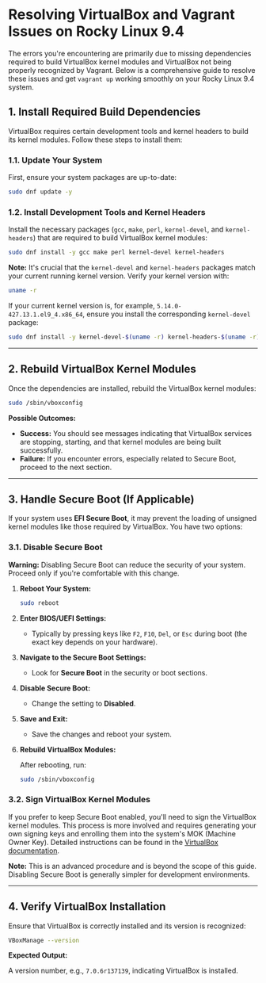 

# Resolving VirtualBox and Vagrant Issues on Rocky Linux 9.4

The errors you're encountering are primarily due to missing dependencies required to build VirtualBox kernel modules and VirtualBox not being properly recognized by Vagrant. Below is a comprehensive guide to resolve these issues and get `vagrant up` working smoothly on your Rocky Linux 9.4 system.

## 1. Install Required Build Dependencies

VirtualBox requires certain development tools and kernel headers to build its kernel modules. Follow these steps to install them:

### 1.1. Update Your System

First, ensure your system packages are up-to-date:

```bash
sudo dnf update -y
```

### 1.2. Install Development Tools and Kernel Headers

Install the necessary packages (`gcc`, `make`, `perl`, `kernel-devel`, and `kernel-headers`) that are required to build VirtualBox kernel modules:

```bash
sudo dnf install -y gcc make perl kernel-devel kernel-headers
```

**Note:** It's crucial that the `kernel-devel` and `kernel-headers` packages match your current running kernel version. Verify your kernel version with:

```bash
uname -r
```

If your current kernel version is, for example, `5.14.0-427.13.1.el9_4.x86_64`, ensure you install the corresponding `kernel-devel` package:

```bash
sudo dnf install -y kernel-devel-$(uname -r) kernel-headers-$(uname -r)
```

---

## 2. Rebuild VirtualBox Kernel Modules

Once the dependencies are installed, rebuild the VirtualBox kernel modules:

```bash
sudo /sbin/vboxconfig
```

**Possible Outcomes:**

- **Success:** You should see messages indicating that VirtualBox services are stopping, starting, and that kernel modules are being built successfully.
- **Failure:** If you encounter errors, especially related to Secure Boot, proceed to the next section.

---

## 3. Handle Secure Boot (If Applicable)

If your system uses **EFI Secure Boot**, it may prevent the loading of unsigned kernel modules like those required by VirtualBox. You have two options:

### 3.1. Disable Secure Boot

**Warning:** Disabling Secure Boot can reduce the security of your system. Proceed only if you're comfortable with this change.

1. **Reboot Your System:**
    
    ```bash
    sudo reboot
    ```
    
2. **Enter BIOS/UEFI Settings:**
    - Typically by pressing keys like `F2`, `F10`, `Del`, or `Esc` during boot (the exact key depends on your hardware).
3. **Navigate to the Secure Boot Settings:**
    - Look for **Secure Boot** in the security or boot sections.
4. **Disable Secure Boot:**
    - Change the setting to **Disabled**.
5. **Save and Exit:**
    - Save the changes and reboot your system.
6. **Rebuild VirtualBox Modules:**
    
    After rebooting, run:
    
    ```bash
    sudo /sbin/vboxconfig
    ```

### 3.2. Sign VirtualBox Kernel Modules

If you prefer to keep Secure Boot enabled, you'll need to sign the VirtualBox kernel modules. This process is more involved and requires generating your own signing keys and enrolling them into the system's MOK (Machine Owner Key). Detailed instructions can be found in the [VirtualBox documentation](https://www.virtualbox.org/manual/ch02.html#idm140487455925056).

**Note:** This is an advanced procedure and is beyond the scope of this guide. Disabling Secure Boot is generally simpler for development environments.

---

## 4. Verify VirtualBox Installation

Ensure that VirtualBox is correctly installed and its version is recognized:

```bash
VBoxManage --version
```

**Expected Output:**

A version number, e.g., `7.0.6r137139`, indicating VirtualBox is installed.

